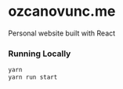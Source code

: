 # ozcanovunc.me

Personal website built with React

### Running Locally

```sh
yarn
yarn run start
```
